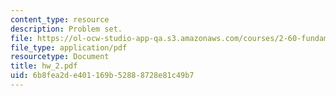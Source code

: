 ```yaml
---
content_type: resource
description: Problem set.
file: https://ol-ocw-studio-app-qa.s3.amazonaws.com/courses/2-60-fundamentals-of-advanced-energy-conversion-spring-2004/6b8fea2de401169b52888728e81c49b7_hw_2.pdf
file_type: application/pdf
resourcetype: Document
title: hw_2.pdf
uid: 6b8fea2d-e401-169b-5288-8728e81c49b7
---
```

